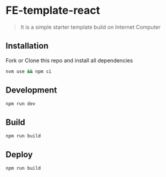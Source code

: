 # FE-template-react

> It is a simple starter template build on Internet Computer

## Installation

Fork or Clone this repo and install all dependencies

```sh
nvm use && npm ci
```

## Development

`npm run dev`

## Build

`npm run build`

## Deploy

`npm run build`
